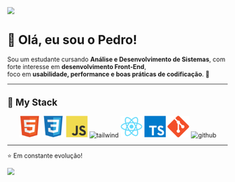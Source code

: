 <!-- Wave Header -->
<img src="https://capsule-render.vercel.app/api?type=waving&color=6A0DAD&height=120&section=header"/>

# 👋 Olá, eu sou o Pedro!

Sou um estudante cursando **Análise e Desenvolvimento de Sistemas**, com forte interesse em **desenvolvimento Front-End**,  
foco em **usabilidade, performance e boas práticas de codificação**. 🚀

---

## 🚀 My Stack
<div align="center">

<img src="https://raw.githubusercontent.com/devicons/devicon/master/icons/html5/html5-original.svg" alt="html5" width="50" height="50"/>
<img src="https://raw.githubusercontent.com/devicons/devicon/master/icons/css3/css3-original.svg" alt="css3" width="50" height="50"/>
<img src="https://raw.githubusercontent.com/devicons/devicon/master/icons/javascript/javascript-original.svg" alt="javascript" width="50" height="50"/>
<img src="https://www.vectorlogo.zone/logos/tailwindcss/tailwindcss-icon.svg" alt="tailwind" width="50" height="50"/>
<img src="https://raw.githubusercontent.com/devicons/devicon/master/icons/react/react-original.svg" alt="react" width="50" height="50"/>
<img src="https://raw.githubusercontent.com/devicons/devicon/master/icons/typescript/typescript-original.svg" alt="typescript" width="50" height="50"/>
<img src="https://raw.githubusercontent.com/devicons/devicon/master/icons/git/git-original.svg" alt="git" width="50" height="50"/>
<img src="https://raw.githubusercontent.com/rahulbanerjee26/githubAboutMeGenerator/main/icons/github.svg" alt="github" width="50" height="50"/>

</div>


---

⭐️ Em constante evolução!  

<!-- Wave Footer -->
<img src="https://capsule-render.vercel.app/api?type=waving&color=6A0DAD&height=120&section=footer"/>

